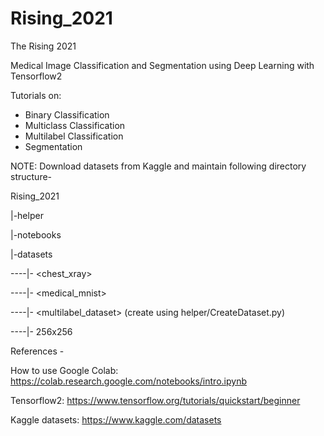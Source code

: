 # Rising_2021
The Rising 2021

Medical Image Classification and Segmentation using Deep Learning with Tensorflow2

Tutorials on: 
 - Binary Classification
 - Multiclass Classification
 - Multilabel Classification
 - Segmentation
  
NOTE:
Download datasets from Kaggle and maintain following directory structure-

Rising_2021

|-helper

|-notebooks

|-datasets

----|- <chest_xray>

----|- <medical_mnist>

----|- <multilabel_dataset> (create using helper/CreateDataset.py)

----|- 256x256

 
 
References - 

How to use Google Colab: https://colab.research.google.com/notebooks/intro.ipynb

Tensorflow2: https://www.tensorflow.org/tutorials/quickstart/beginner

Kaggle datasets: https://www.kaggle.com/datasets



